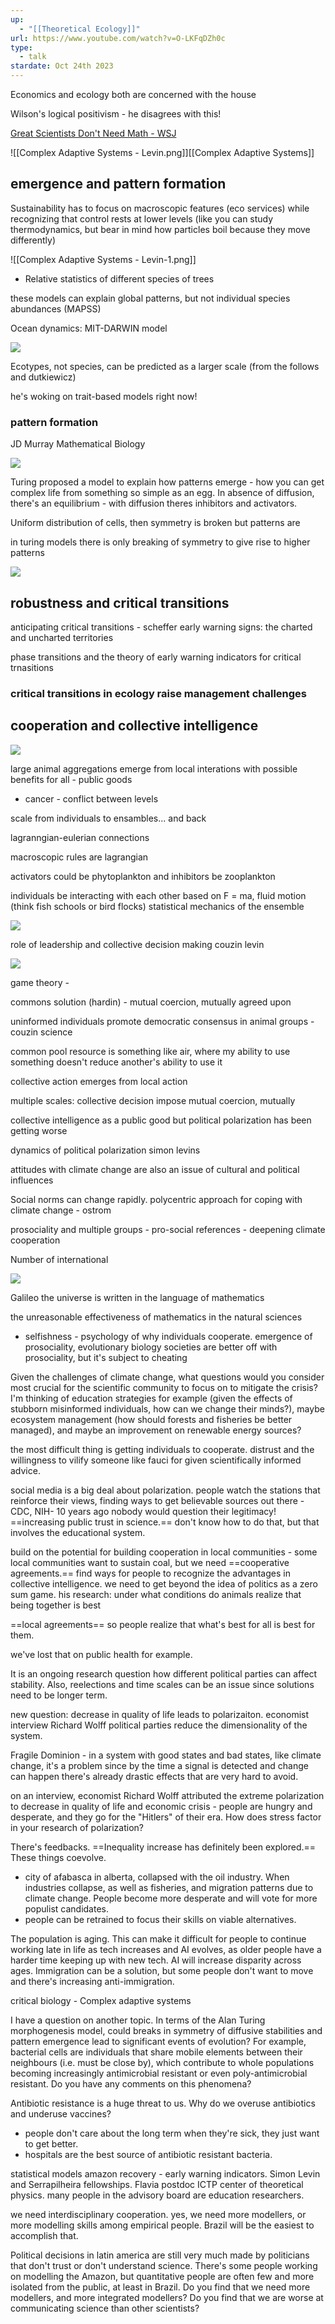 ```yaml
---
up:
  - "[[Theoretical Ecology]]"
url: https://www.youtube.com/watch?v=O-LKFqDZh0c
type:
  - talk
stardate: Oct 24th 2023
---
```

Economics and ecology both are concerned with the house

Wilson's logical positivism - he disagrees with this!

[Great Scientists Don't Need Math - WSJ](https://www.wsj.com/articles/SB10001424127887323611604578398943650327184)

![[Complex Adaptive Systems - Levin.png]][[Complex Adaptive Systems]]


## emergence and pattern formation

Sustainability has to focus on macroscopic features (eco services) while recognizing that control rests at lower levels (like you can study thermodynamics, but bear in mind how particles boil because they move differently)

![[Complex Adaptive Systems - Levin-1.png]]


- Relative statistics of different species of trees

these models can explain global patterns, but not individual species abundances (MAPSS)

Ocean dynamics: MIT-DARWIN model

![](https://i.imgur.com/YQvh98H.png)


Ecotypes, not species, can be predicted as a larger scale (from the follows and dutkiewicz)

he's woking on trait-based models right now!

### pattern formation

JD Murray Mathematical Biology

![](https://i.imgur.com/86hahgg.png)


Turing proposed a model to explain how patterns emerge - how you can get complex life from something so simple as an egg. In absence of diffusion, there's an equilibrium - with diffusion theres inhibitors and activators.

Uniform distribution of cells, then symmetry is broken but patterns are 

in turing models there is only breaking of symmetry to give rise to higher patterns

![](https://i.imgur.com/nUH98in.png)

## robustness and critical transitions

anticipating critical transitions - scheffer
early warning signs: the charted and uncharted territories

phase transitions and the theory of early warning indicators for critical trnasitions

### critical transitions in ecology raise management challenges

## cooperation and collective intelligence

![](https://i.imgur.com/KGvqufr.png)


large animal aggregations emerge from local interations
with possible benefits for all - public goods

- cancer - conflict between levels

scale from individuals to ensambles... and back

lagranngian-eulerian connections

macroscopic rules are lagrangian

activators could be phytoplankton and inhibitors be zooplankton

individuals be interacting with each other based on F = ma, fluid motion (think fish schools or bird flocks) statistical mechanics of the ensemble

![](https://i.imgur.com/X5Ndd8T.png)

role of leadership and collective decision making couzin levin

![](https://i.imgur.com/SA2Sp9h.png)




game theory - 


commons solution (hardin) - mutual coercion, mutually agreed upon

uninformed individuals promote democratic consensus in animal groups - couzin science

common pool resource is something like air, where my ability to use something doesn't reduce another's ability to use it

collective action emerges from local action

multiple scales: collective decision impose mutual coercion, mutually

collective intelligence as a public good
	but political polarization has been getting worse

dynamics of political polarization simon levins

attitudes with climate change are also an issue of cultural and political influences

Social norms can change rapidly.
polycentric approach for coping with climate change - ostrom

prosociality and multiple groups - pro-social references - deepening climate cooperation

Number of international 


![](https://i.imgur.com/6QsEqm5.png)

Galileo
the universe is written in the language of mathematics

the unreasonable effectiveness of mathematics in the natural sciences

- selfishness - psychology of why individuals cooperate. emergence of prosociality, evolutionary biology
		societies are better off with prosociality, but it's subject to cheating

Given the challenges of climate change, what questions would you consider most crucial for the scientific community to focus on to mitigate the crisis? I'm thinking of education strategies for example (given the effects of stubborn misinformed individuals, how can we change their minds?), maybe ecosystem management (how should forests and fisheries be better managed), and maybe an improvement on renewable energy sources?

the most difficult thing is getting individuals to cooperate. distrust and the willingness to vilify someone like fauci for given scientifically informed advice.

social media is a big deal about polarization. people watch the stations that reinforce their views, finding ways to get believable sources out there - CDC, NIH- 10 years ago nobody would question their legitimacy! ==increasing public trust in science.== don't know how to do that, but that involves the educational system.

build on the potential for building cooperation in local communities - some local communities want to sustain coal, but we need ==cooperative agreements.== find ways for people to recognize the advantages in collective intelligence. we need to get beyond the idea of politics as a zero sum game.
his research: under what conditions do animals realize that being together is best

==local agreements== so people realize that what's best for all is best for them.

we've lost that on public health for example.


It is an ongoing research question how different political parties can affect stability. Also, reelections and time scales can be an issue since solutions need to be longer term.

new question: decrease in quality of life leads to polarizaiton. economist interview Richard Wolff
	political parties reduce the dimensionality of the system.

Fragile Dominion - in a system with good states and bad states, like climate change, it's a problem since by the time a signal is detected and change can happen there's already drastic effects that are very hard to avoid.

on an interview, economist Richard Wolff attributed the extreme polarization to decrease in quality of life and economic crisis - people are hungry and desperate, and they go for the "Hitlers" of their era.
How does stress factor in your research of polarization?

There's feedbacks. ==Inequality increase has definitely been explored.== These things coevolve.
- city of afabasca in alberta, collapsed with the oil industry. When industries collapse, as well as fisheries, and migration patterns due to climate change. People become more desperate and will vote for more populist candidates.
- people can be retrained to focus their skills on viable alternatives.

The population is aging. This can make it difficult for people to continue working late in life as tech increases and AI evolves, as older people have a harder time keeping up with new tech. AI will increase disparity across ages. Immigration can be a solution, but some people don't want to move and there's increasing anti-immigration.

critical biology - Complex adaptive systems


I have a question on another topic. In terms of the Alan Turing morphogenesis model, could breaks in symmetry of diffusive stabilities and pattern emergence lead to significant events of evolution? For example, bacterial cells are individuals that share mobile elements between their neighbours (i.e. must be close by), which contribute to whole populations becoming increasingly antimicrobial resistant or even poly-antimicrobial resistant. Do you have any comments on this phenomena?

Antibiotic resistance is a huge threat to us. Why do we overuse antibiotics and underuse vaccines?
- people don't care about the long term when they're sick, they just want to get better.
- hospitals are the best source of antibiotic resistant bacteria.

statistical models amazon recovery - early warning indicators.
Simon Levin and Serrapilheira fellowships. Flavia postdoc
ICTP center of theoretical physics.
many people in the advisory board are education researchers.

we need interdisciplinary cooperation. yes, we need more modellers, or more modelling skills among empirical people. Brazil will be the easiest to accomplish that.

Political decisions in latin america are still very much made by politicians that don't trust or don't understand science. There's some people working on modelling the Amazon, but quantitative people are often few and more isolated from the public, at least in Brazil.
Do you find that we need more modellers, and more integrated modellers? Do you find that we are worse at communicating science than other scientists?